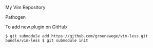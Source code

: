My Vim Repository

Pathogen 

To add new plugin on GitHub

`
$ git submodule add https://github.com/groenewege/vim-less.git bundle/vim-less
$ git submodule init
`
